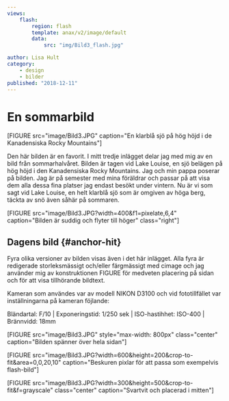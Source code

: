```yaml
---
views:
    flash:
        region: flash
        template: anax/v2/image/default
        data:
            src: "img/Bild3_flash.jpg"

author: Lisa Hult
category:
    - design
    - bilder
published: "2018-12-11"
---
```

En sommarbild
==================================

[FIGURE src="image/Bild3.JPG" caption="En klarblå sjö på hög höjd i de Kanadensiska Rocky Mountains"]

Den här bilden är en favorit. I mitt tredje inlägget delar jag med mig av en bild från sommarhalvåret. <!--more-->
Bilden är tagen vid Lake Louise, en sjö belägen på hög höjd i den Kanadensiska Rocky Mountains. Jag och min pappa poserar på bilden. Jag är på semester med mina föräldrar och passar på att visa dem alla dessa fina platser jag endast besökt under vintern. Nu är vi som sagt vid Lake Louise, en helt klarblå sjö som är omgiven av höga berg, täckta av snö även såhär på sommaren.

[FIGURE src="image/Bild3.JPG?width=400&f1=pixelate,6,4" caption="Bilden är suddig och flyter till höger" class="right"]


Dagens bild {#anchor-hit}
-----------------------------------
Fyra olika versioner av bilden visas även i det här inlägget. Alla fyra är redigerade storleksmässigt och/eller färgmässigt med cimage och jag använder mig av konstruktionen FIGURE för medveten placering på sidan och för att visa tillhörande bildtext.

Kameran som användes var av modell NIKON D3100 och vid fototillfället var inställningarna på kameran föjlande:

Bländartal: F/10 |
Exponeringstid: 1/250 sek |
ISO-hastihhet: ISO-400 |
Brännvidd: 18mm


[FIGURE src="image/Bild3.JPG" style="max-width: 800px" class="center" caption="Bilden spänner över hela sidan"]

[FIGURE src="image/Bild3.JPG?width=600&height=200&crop-to-fit&area=0,0,20,10" caption="Beskuren pixlar för att passa som exempelvis flash-bild"]

[FIGURE src="image/Bild3.JPG?width=300&height=500&crop-to-fit&f=grayscale" class="center" caption="Svartvit och placerad i mitten"]
